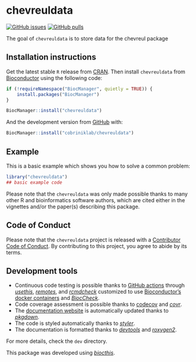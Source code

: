 
<!-- README.md is generated from README.Rmd. Please edit that file -->

# chevreuldata

<!-- badges: start -->

[![GitHub
issues](https://img.shields.io/github/issues/cobriniklab/chevreuldata)](https://github.com/cobriniklab/chevreuldata/issues)
[![GitHub
pulls](https://img.shields.io/github/issues-pr/cobriniklab/chevreuldata)](https://github.com/cobriniklab/chevreuldata/pulls)
<!-- badges: end -->

The goal of `chevreuldata` is to store data for the chevreul package

## Installation instructions

Get the latest stable `R` release from
[CRAN](http://cran.r-project.org/). Then install `chevreuldata` from
[Bioconductor](http://bioconductor.org/) using the following code:

``` r
if (!requireNamespace("BiocManager", quietly = TRUE)) {
    install.packages("BiocManager")
}

BiocManager::install("chevreuldata")
```

And the development version from
[GitHub](https://github.com/cobriniklab/chevreuldata) with:

``` r
BiocManager::install("cobriniklab/chevreuldata")
```

## Example

This is a basic example which shows you how to solve a common problem:

``` r
library("chevreuldata")
## basic example code
```

Please note that the `chevreuldata` was only made possible thanks to
many other R and bioinformatics software authors, which are cited either
in the vignettes and/or the paper(s) describing this package.

## Code of Conduct

Please note that the `chevreuldata` project is released with a
[Contributor Code of
Conduct](http://bioconductor.org/about/code-of-conduct/). By
contributing to this project, you agree to abide by its terms.

## Development tools

- Continuous code testing is possible thanks to [GitHub
  actions](https://www.tidyverse.org/blog/2020/04/usethis-1-6-0/)
  through *[usethis](https://CRAN.R-project.org/package=usethis)*,
  *[remotes](https://CRAN.R-project.org/package=remotes)*, and
  *[rcmdcheck](https://CRAN.R-project.org/package=rcmdcheck)* customized
  to use [Bioconductor’s docker
  containers](https://www.bioconductor.org/help/docker/) and
  *[BiocCheck](https://bioconductor.org/packages/3.17/BiocCheck)*.
- Code coverage assessment is possible thanks to
  [codecov](https://codecov.io/gh) and
  *[covr](https://CRAN.R-project.org/package=covr)*.
- The [documentation website](http://cobriniklab.github.io/chevreuldata) is
  automatically updated thanks to
  *[pkgdown](https://CRAN.R-project.org/package=pkgdown)*.
- The code is styled automatically thanks to
  *[styler](https://CRAN.R-project.org/package=styler)*.
- The documentation is formatted thanks to
  *[devtools](https://CRAN.R-project.org/package=devtools)* and
  *[roxygen2](https://CRAN.R-project.org/package=roxygen2)*.

For more details, check the `dev` directory.

This package was developed using
*[biocthis](https://bioconductor.org/packages/3.17/biocthis)*.
